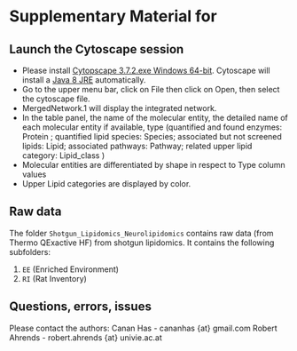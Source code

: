 # Supplementary Material for 

## Launch the Cytoscape session

- Please install [Cytopscape 3.7.2.exe Windows 64-bit](https://github.com/cytoscape/cytoscape/releases/download/3.7.2/Cytoscape_3_7_2_windows_64bit.exe). Cytoscape will install a [Java 8 JRE](https://www.oracle.com/java/technologies/javase-jre8-downloads.html#license-lightbox) automatically. 
- Go to the upper menu bar, click on File then click on Open, then select the cytoscape file. 
- MergedNetwork.1 will display the integrated network. 
- In the table panel, the name of the molecular entity, the detailed name of each molecular entity if available,
type (quantified and found enzymes: Protein ; quantified lipid species: Species; 
associated but not screened lipids: Lipid; associated pathways: Pathway; related upper lipid category: Lipid\_class )
- Molecular entities are differentiated by shape in respect to Type column values
- Upper Lipid categories are displayed by color. 

## Raw data

The folder `Shotgun_Lipidomics_Neurolipidomics` contains raw data (from Thermo QExactive HF) from shotgun lipidomics.
It contains the following subfolders:

1. `EE` (Enriched Environment)
2. `RI` (Rat Inventory)

## Questions, errors, issues 

Please contact the authors:
Canan Has   -   cananhas {at} gmail.com
Robert Ahrends   -   robert.ahrends {at} univie.ac.at
